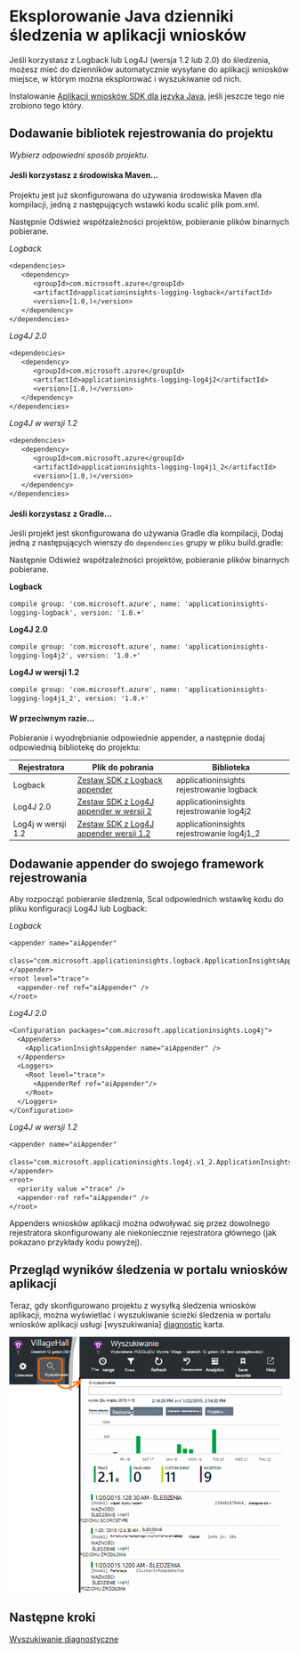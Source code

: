 <properties 
    pageTitle="Eksplorowanie Java dzienniki śledzenia w aplikacji wniosków" 
    description="Wyszukiwanie Log4J lub Logback śledzenia w aplikacji wniosków" 
    services="application-insights" 
    documentationCenter="java"
    authors="alancameronwills" 
    manager="douge"/>

<tags 
    ms.service="application-insights" 
    ms.workload="tbd" 
    ms.tgt_pltfrm="ibiza" 
    ms.devlang="na" 
    ms.topic="article" 
    ms.date="07/12/2016" 
    ms.author="awills"/>

# <a name="explore-java-trace-logs-in-application-insights"></a>Eksplorowanie Java dzienniki śledzenia w aplikacji wniosków

Jeśli korzystasz z Logback lub Log4J (wersja 1.2 lub 2.0) do śledzenia, możesz mieć do dzienników automatycznie wysyłane do aplikacji wniosków miejsce, w którym można eksplorować i wyszukiwanie od nich.

Instalowanie [Aplikacji wniosków SDK dla języka Java][java], jeśli jeszcze tego nie zrobiono tego który.


## <a name="add-logging-libraries-to-your-project"></a>Dodawanie bibliotek rejestrowania do projektu

*Wybierz odpowiedni sposób projektu.*

#### <a name="if-youre-using-maven"></a>Jeśli korzystasz z środowiska Maven...

Projektu jest już skonfigurowana do używania środowiska Maven dla kompilacji, jedną z następujących wstawki kodu scalić plik pom.xml.

Następnie Odśwież współzależności projektów, pobieranie plików binarnych pobierane.

*Logback*

    <dependencies>
       <dependency>
          <groupId>com.microsoft.azure</groupId>
          <artifactId>applicationinsights-logging-logback</artifactId>
          <version>[1.0,)</version>
       </dependency>
    </dependencies>

*Log4J 2.0*

    <dependencies>
       <dependency>
          <groupId>com.microsoft.azure</groupId>
          <artifactId>applicationinsights-logging-log4j2</artifactId>
          <version>[1.0,)</version>
       </dependency>
    </dependencies>

*Log4J w wersji 1.2*

    <dependencies>
       <dependency>
          <groupId>com.microsoft.azure</groupId>
          <artifactId>applicationinsights-logging-log4j1_2</artifactId>
          <version>[1.0,)</version>
       </dependency>
    </dependencies>

#### <a name="if-youre-using-gradle"></a>Jeśli korzystasz z Gradle...

Jeśli projekt jest skonfigurowana do używania Gradle dla kompilacji, Dodaj jedną z następujących wierszy do `dependencies` grupy w pliku build.gradle:

Następnie Odśwież współzależności projektów, pobieranie plików binarnych pobierane.

**Logback**

    compile group: 'com.microsoft.azure', name: 'applicationinsights-logging-logback', version: '1.0.+'

**Log4J 2.0**

    compile group: 'com.microsoft.azure', name: 'applicationinsights-logging-log4j2', version: '1.0.+'

**Log4J w wersji 1.2**

    compile group: 'com.microsoft.azure', name: 'applicationinsights-logging-log4j1_2', version: '1.0.+'

#### <a name="otherwise-"></a>W przeciwnym razie...

Pobieranie i wyodrębnianie odpowiednie appender, a następnie dodaj odpowiednią bibliotekę do projektu:


Rejestratora | Plik do pobrania | Biblioteka
----|----|----
Logback|[Zestaw SDK z Logback appender](https://aka.ms/xt62a4)|applicationinsights rejestrowanie logback
Log4J 2.0|[Zestaw SDK z Log4J appender w wersji 2](https://aka.ms/qypznq)|applicationinsights rejestrowanie log4j2 
Log4j w wersji 1.2|[Zestaw SDK z Log4J appender wersji 1.2](https://aka.ms/ky9cbo)|applicationinsights rejestrowanie log4j1_2 



## <a name="add-the-appender-to-your-logging-framework"></a>Dodawanie appender do swojego framework rejestrowania

Aby rozpocząć pobieranie śledzenia, Scal odpowiednich wstawkę kodu do pliku konfiguracji Log4J lub Logback: 

*Logback*

    <appender name="aiAppender" 
      class="com.microsoft.applicationinsights.logback.ApplicationInsightsAppender">
    </appender>
    <root level="trace">
      <appender-ref ref="aiAppender" />
    </root>


*Log4J 2.0*


    <Configuration packages="com.microsoft.applicationinsights.Log4j">
      <Appenders>
        <ApplicationInsightsAppender name="aiAppender" />
      </Appenders>
      <Loggers>
        <Root level="trace">
          <AppenderRef ref="aiAppender"/>
        </Root>
      </Loggers>
    </Configuration>


*Log4J w wersji 1.2*

    <appender name="aiAppender" 
         class="com.microsoft.applicationinsights.log4j.v1_2.ApplicationInsightsAppender">
    </appender>
    <root>
      <priority value ="trace" />
      <appender-ref ref="aiAppender" />
    </root>

Appenders wniosków aplikacji można odwoływać się przez dowolnego rejestratora skonfigurowany ale niekoniecznie rejestratora głównego (jak pokazano przykłady kodu powyżej).

## <a name="explore-your-traces-in-the-application-insights-portal"></a>Przegląd wyników śledzenia w portalu wniosków aplikacji

Teraz, gdy skonfigurowano projektu z wysyłką śledzenia wniosków aplikacji, można wyświetlać i wyszukiwanie ścieżki śledzenia w portalu wniosków aplikacji usługi [wyszukiwania] [ diagnostic] karta.

![W portalu wniosków aplikacji otwieranie wyszukiwania](./media/app-insights-java-trace-logs/10-diagnostics.png)

## <a name="next-steps"></a>Następne kroki

[Wyszukiwanie diagnostyczne][diagnostic]

<!--Link references-->

[diagnostic]: app-insights-diagnostic-search.md
[java]: app-insights-java-get-started.md

 
